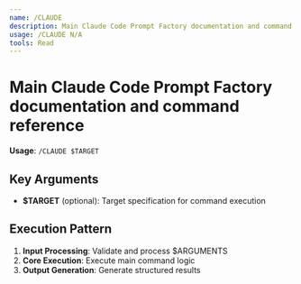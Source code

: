 ```yaml
---
name: /CLAUDE
description: Main Claude Code Prompt Factory documentation and command reference
usage: /CLAUDE N/A
tools: Read
---
```


# Main Claude Code Prompt Factory documentation and command reference

**Usage**: `/CLAUDE $TARGET`

## Key Arguments

- **$TARGET** (optional): Target specification for command execution

## Execution Pattern

1. **Input Processing**: Validate and process $ARGUMENTS
2. **Core Execution**: Execute main command logic
3. **Output Generation**: Generate structured results

